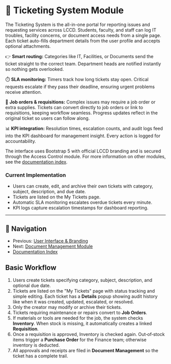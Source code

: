 # 🎫 Ticketing System Module

The Ticketing System is the all-in-one portal for reporting issues and requesting services across LCCD. Students, faculty, and staff can log IT troubles, facility concerns, or document access needs from a single page. Each ticket auto-fills department details from the user profile and accepts optional attachments.

👉 **Smart routing:** Categories like IT, Facilities, or Documents send the ticket straight to the correct team. Department heads are notified instantly so nothing gets overlooked.

⏱️ **SLA monitoring:** Timers track how long tickets stay open. Critical requests escalate if they pass their deadline, ensuring urgent problems receive attention.

🔗 **Job orders & requisitions:** Complex issues may require a job order or extra supplies. Tickets can convert directly to job orders or link to requisitions, keeping workflow seamless. Progress updates reflect in the original ticket so users can follow along.

📊 **KPI integration:** Resolution times, escalation counts, and audit logs feed into the KPI dashboard for management insight. Every action is logged for accountability.

The interface uses Bootstrap 5 with official LCCD branding and is secured through the Access Control module. For more information on other modules, see the [documentation index](README.md).
### Current Implementation
- Users can create, edit, and archive their own tickets with category, subject, description, and due date.
- Tickets are listed on the My Tickets page.
- Automatic SLA monitoring escalates overdue tickets every minute.
- KPI logs capture escalation timestamps for dashboard reporting.
---
## 🚀 Navigation
- Previous: [User Interface & Branding](user-interface-branding.md)
- Next: [Document Management Module](document-management-module.md)
- [Documentation Index](README.md)

## Basic Workflow

1. Users create tickets specifying category, subject, description, and optional due date.
2. Tickets are listed on the "My Tickets" page with status tracking and simple editing.
   Each ticket has a **Details** popup showing audit history like when it was created, updated, escalated, or resolved.
3. Only the creator may modify or archive their tickets.
4. Tickets requiring maintenance or repairs convert to **Job Orders**.
5. If materials or tools are needed for the job, the system checks **Inventory**. When stock is missing, it automatically creates a linked **Requisition**.
6. Once a requisition is approved, Inventory is checked again. Out‑of‑stock items trigger a **Purchase Order** for the Finance team; otherwise inventory is deducted.
7. All approvals and receipts are filed in **Document Management** so the ticket has a complete trail.
